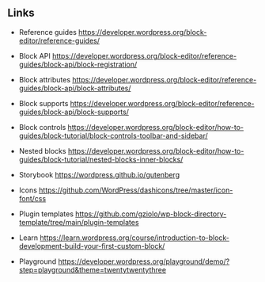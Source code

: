 ## Links

-   Reference guides https://developer.wordpress.org/block-editor/reference-guides/
-   Block API https://developer.wordpress.org/block-editor/reference-guides/block-api/block-registration/
-   Block attributes https://developer.wordpress.org/block-editor/reference-guides/block-api/block-attributes/
-   Block supports https://developer.wordpress.org/block-editor/reference-guides/block-api/block-supports/
-   Block controls https://developer.wordpress.org/block-editor/how-to-guides/block-tutorial/block-controls-toolbar-and-sidebar/
-   Nested blocks https://developer.wordpress.org/block-editor/how-to-guides/block-tutorial/nested-blocks-inner-blocks/

-   Storybook https://wordpress.github.io/gutenberg
-   Icons https://github.com/WordPress/dashicons/tree/master/icon-font/css

-   Plugin templates https://github.com/gziolo/wp-block-directory-template/tree/main/plugin-templates

-   Learn https://learn.wordpress.org/course/introduction-to-block-development-build-your-first-custom-block/

-   Playground https://developer.wordpress.org/playground/demo/?step=playground&theme=twentytwentythree
